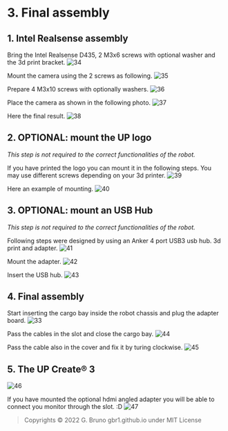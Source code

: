 # 3. Final assembly

## 1. Intel Realsense assembly

Bring the Intel Realsense D435, 2 M3x6 screws with optional washer and the 3d print bracket.
![34](./images/upcreate3_assembly_00034.jpeg)

Mount the camera using the 2 screws as following.
![35](./images/upcreate3_assembly_00035.jpeg)

Prepare 4 M3x10 screws with optionally washers.
![36](./images/upcreate3_assembly_00036.jpeg)

Place the camera as shown in the following photo.
![37](./images/upcreate3_assembly_00037.jpeg)

Here the final result.
![38](./images/upcreate3_assembly_00038.jpeg)

## 2. OPTIONAL: mount the UP logo

_This step is not required to the correct functionalities of the robot._

If you have printed the logo you can mount it in the following steps. You may use different screws depending on your 3d printer.
![39](./images/upcreate3_assembly_00039.jpeg)

Here an example of mounting.
![40](./images/upcreate3_assembly_00040.jpeg)

## 3. OPTIONAL: mount an USB Hub

_This step is not required to the correct functionalities of the robot._

Following steps were designed by using an Anker 4 port USB3 usb hub.
3d print and adapter.
![41](./images/upcreate3_assembly_00041.jpeg)

Mount the adapter.
![42](./images/upcreate3_assembly_00042.jpeg)

Insert the USB hub.
![43](./images/upcreate3_assembly_00043.jpeg)






## 4. Final assembly
Start inserting the cargo bay inside the robot chassis and plug the adapter board.
![33](./images/upcreate3_assembly_00033.jpeg)

Pass the cables in the slot and close the cargo bay.
![44](./images/upcreate3_assembly_00044.jpeg)

Pass the cable also in the cover and fix it by turing clockwise.
![45](./images/upcreate3_assembly_00045.jpeg)

## 5. The UP Create® 3
![46](./images/upcreate3_assembly_00046.jpeg)


If you have mounted the optional hdmi angled adapter you will be able to connect you monitor through the slot. :D
![47](./images/upcreate3_assembly_00047.jpeg)

>Copyrights © 2022 G. Bruno gbr1.github.io under MIT License





